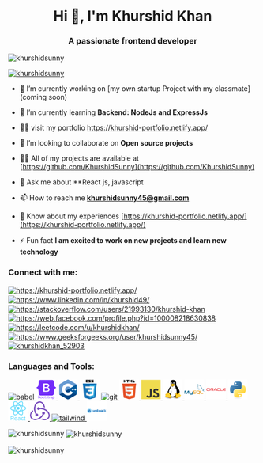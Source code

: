 <h1 align="center">Hi 👋, I'm Khurshid Khan</h1>
<h3 align="center">A passionate frontend developer</h3>

<p align="left"> <img src="https://komarev.com/ghpvc/?username=khurshidsunny&label=Profile%20views&color=0e75b6&style=flat" alt="khurshidsunny" /> </p>

<p align="left"> <a href="https://github.com/ryo-ma/github-profile-trophy"><img src="https://github-profile-trophy.vercel.app/?username=khurshidsunny" alt="khurshidsunny" /></a> </p>

- 🔭 I’m currently working on [my own startup Project with my classmate](coming soon)

- 🌱 I’m currently learning **Backend: NodeJs and ExpressJs**

- 👨‍💻 visit my portfolio https://khurshid-portfolio.netlify.app/

- 👯 I’m looking to collaborate on **Open source projects**

- 👨‍💻 All of my projects are available at [https://github.com/KhurshidSunny](https://github.com/KhurshidSunny)

- 💬 Ask me about **React js, javascript

- 📫 How to reach me **khurshidsunny45@gmail.com**

- 📄 Know about my experiences [https://khurshid-portfolio.netlify.app/](https://khurshid-portfolio.netlify.app/)

- ⚡ Fun fact **I am excited to work on new projects and learn new technology**

<h3 align="left">Connect with me:</h3>
<p align="left">
<a href="https://dev.to/https://khurshid-portfolio.netlify.app/" target="blank"><img align="center" src="https://raw.githubusercontent.com/rahuldkjain/github-profile-readme-generator/master/src/images/icons/Social/devto.svg" alt="https://khurshid-portfolio.netlify.app/" height="30" width="40" /></a>
<a href="https://linkedin.com/in/https://www.linkedin.com/in/khurshid49/" target="blank"><img align="center" src="https://raw.githubusercontent.com/rahuldkjain/github-profile-readme-generator/master/src/images/icons/Social/linked-in-alt.svg" alt="https://www.linkedin.com/in/khurshid49/" height="30" width="40" /></a>
<a href="https://stackoverflow.com/users/https://stackoverflow.com/users/21993130/khurshid-khan" target="blank"><img align="center" src="https://raw.githubusercontent.com/rahuldkjain/github-profile-readme-generator/master/src/images/icons/Social/stack-overflow.svg" alt="https://stackoverflow.com/users/21993130/khurshid-khan" height="30" width="40" /></a>
<a href="https://fb.com/https://web.facebook.com/profile.php?id=100008218630838" target="blank"><img align="center" src="https://raw.githubusercontent.com/rahuldkjain/github-profile-readme-generator/master/src/images/icons/Social/facebook.svg" alt="https://web.facebook.com/profile.php?id=100008218630838" height="30" width="40" /></a>
<a href="https://www.leetcode.com/https://leetcode.com/u/khurshidkhan/" target="blank"><img align="center" src="https://raw.githubusercontent.com/rahuldkjain/github-profile-readme-generator/master/src/images/icons/Social/leet-code.svg" alt="https://leetcode.com/u/khurshidkhan/" height="30" width="40" /></a>
<a href="https://auth.geeksforgeeks.org/user/https://www.geeksforgeeks.org/user/khurshidsunny45/" target="blank"><img align="center" src="https://raw.githubusercontent.com/rahuldkjain/github-profile-readme-generator/master/src/images/icons/Social/geeks-for-geeks.svg" alt="https://www.geeksforgeeks.org/user/khurshidsunny45/" height="30" width="40" /></a>
<a href="https://discord.gg/khurshidkhan_52903" target="blank"><img align="center" src="https://raw.githubusercontent.com/rahuldkjain/github-profile-readme-generator/master/src/images/icons/Social/discord.svg" alt="khurshidkhan_52903" height="30" width="40" /></a>
</p>

<h3 align="left">Languages and Tools:</h3>
<p align="left"> <a href="https://babeljs.io/" target="_blank" rel="noreferrer"> <img src="https://www.vectorlogo.zone/logos/babeljs/babeljs-icon.svg" alt="babel" width="40" height="40"/> </a> <a href="https://getbootstrap.com" target="_blank" rel="noreferrer"> <img src="https://raw.githubusercontent.com/devicons/devicon/master/icons/bootstrap/bootstrap-plain-wordmark.svg" alt="bootstrap" width="40" height="40"/> </a> <a href="https://www.w3schools.com/cpp/" target="_blank" rel="noreferrer"> <img src="https://raw.githubusercontent.com/devicons/devicon/master/icons/cplusplus/cplusplus-original.svg" alt="cplusplus" width="40" height="40"/> </a> <a href="https://www.w3schools.com/css/" target="_blank" rel="noreferrer"> <img src="https://raw.githubusercontent.com/devicons/devicon/master/icons/css3/css3-original-wordmark.svg" alt="css3" width="40" height="40"/> </a> <a href="https://git-scm.com/" target="_blank" rel="noreferrer"> <img src="https://www.vectorlogo.zone/logos/git-scm/git-scm-icon.svg" alt="git" width="40" height="40"/> </a> <a href="https://www.w3.org/html/" target="_blank" rel="noreferrer"> <img src="https://raw.githubusercontent.com/devicons/devicon/master/icons/html5/html5-original-wordmark.svg" alt="html5" width="40" height="40"/> </a> <a href="https://developer.mozilla.org/en-US/docs/Web/JavaScript" target="_blank" rel="noreferrer"> <img src="https://raw.githubusercontent.com/devicons/devicon/master/icons/javascript/javascript-original.svg" alt="javascript" width="40" height="40"/> </a> <a href="https://www.linux.org/" target="_blank" rel="noreferrer"> <img src="https://raw.githubusercontent.com/devicons/devicon/master/icons/linux/linux-original.svg" alt="linux" width="40" height="40"/> </a> <a href="https://www.mysql.com/" target="_blank" rel="noreferrer"> <img src="https://raw.githubusercontent.com/devicons/devicon/master/icons/mysql/mysql-original-wordmark.svg" alt="mysql" width="40" height="40"/> </a> <a href="https://www.oracle.com/" target="_blank" rel="noreferrer"> <img src="https://raw.githubusercontent.com/devicons/devicon/master/icons/oracle/oracle-original.svg" alt="oracle" width="40" height="40"/> </a> <a href="https://www.python.org" target="_blank" rel="noreferrer"> <img src="https://raw.githubusercontent.com/devicons/devicon/master/icons/python/python-original.svg" alt="python" width="40" height="40"/> </a> <a href="https://reactjs.org/" target="_blank" rel="noreferrer"> <img src="https://raw.githubusercontent.com/devicons/devicon/master/icons/react/react-original-wordmark.svg" alt="react" width="40" height="40"/> </a> <a href="https://redux.js.org" target="_blank" rel="noreferrer"> <img src="https://raw.githubusercontent.com/devicons/devicon/master/icons/redux/redux-original.svg" alt="redux" width="40" height="40"/> </a> <a href="https://tailwindcss.com/" target="_blank" rel="noreferrer"> <img src="https://www.vectorlogo.zone/logos/tailwindcss/tailwindcss-icon.svg" alt="tailwind" width="40" height="40"/> </a> <a href="https://webpack.js.org" target="_blank" rel="noreferrer"> <img src="https://raw.githubusercontent.com/devicons/devicon/d00d0969292a6569d45b06d3f350f463a0107b0d/icons/webpack/webpack-original-wordmark.svg" alt="webpack" width="40" height="40"/> </a> </p>

<p><img align="left" src="https://github-readme-stats.vercel.app/api/top-langs?username=khurshidsunny&show_icons=true&locale=en&layout=compact" alt="khurshidsunny" /></p>

<p>&nbsp;<img align="center" src="https://github-readme-stats.vercel.app/api?username=khurshidsunny&show_icons=true&locale=en" alt="khurshidsunny" /></p>

<p><img align="center" src="https://github-readme-streak-stats.herokuapp.com/?user=khurshidsunny&" alt="khurshidsunny" /></p>
